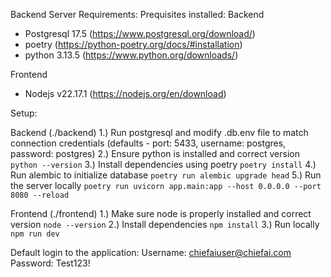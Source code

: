 Backend Server Requirements:
Prequisites installed:
Backend
- Postgresql 17.5 (https://www.postgresql.org/download/)
- poetry (https://python-poetry.org/docs/#installation)
- python 3.13.5 (https://www.python.org/downloads/)

Frontend
- Nodejs v22.17.1 (https://nodejs.org/en/download)

Setup:

Backend (./backend)
1.) Run postgresql and modify .db.env file to match connection credentials (defaults - port: 5433, username: postgres, password: postgres)
2.) Ensure python is installed and correct version
`python --version`
3.) Install dependencies using poetry
`poetry install`
4.) Run alembic to initialize database 
`poetry run alembic upgrade head` 
5.) Run the server locally
`poetry run uvicorn app.main:app --host 0.0.0.0 --port 8080 --reload` 

Frontend (./frontend)
1.) Make sure node is properly installed and correct version
`node --version`
2.) Install dependencies
`npm install`
3.) Run locally
`npm run dev`

Default login to the application:
Username: chiefaiuser@chiefai.com
Password: Test123!
